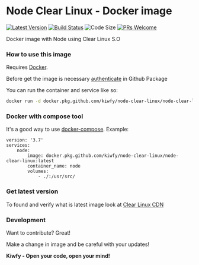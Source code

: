 # Node Clear Linux - Docker image

[![Latest Version](https://img.shields.io/github/v/release/kiwfy/node-clear-linux.svg?style=flat-square)](https://github.com/kiwfy/node-clear-linux/releases)
[![Build Status](https://img.shields.io/github/workflow/status/kiwfy/node-clear-linux/CI?label=ci%20build&style=flat-square)](https://github.com/kiwfy/node-clear-linux/actions?query=workflow%3ACI)
![Code Size](https://img.shields.io/github/languages/code-size/kiwfy/node-clear-linux?style=flat-square)
[![PRs Welcome](https://img.shields.io/badge/PRs-welcome-brightgreen.svg?style=flat-square)](http://makeapullrequest.com)

Docker image with Node using Clear Linux S.O

### How to use this image

Requires [Docker](https://www.docker.com/get-started).

Before get the image is necessary [authenticate](https://docs.github.com/pt/packages/using-github-packages-with-your-projects-ecosystem/configuring-docker-for-use-with-github-packages) in Github Package

You can run the container and service like so:

```sh
docker run -d docker.pkg.github.com/kiwfy/node-clear-linux/node-clear-linux:latest
```

### Docker with compose tool

It's a good way to use [docker-compose](https://docs.docker.com/compose/). Example:

```
version: '3.7'
services:
    node:
        image: docker.pkg.github.com/kiwfy/node-clear-linux/node-clear-linux:latest
        container_name: node
        volumes:
            - ./:/usr/src/
```

### Get latest version

To found and verify what is latest image look at [Clear Linux CDN](https://cdn.download.clearlinux.org/latest)

### Development

Want to contribute? Great!

Make a change in image and be careful with your updates!

**Kiwfy - Open your code, open your mind!**
